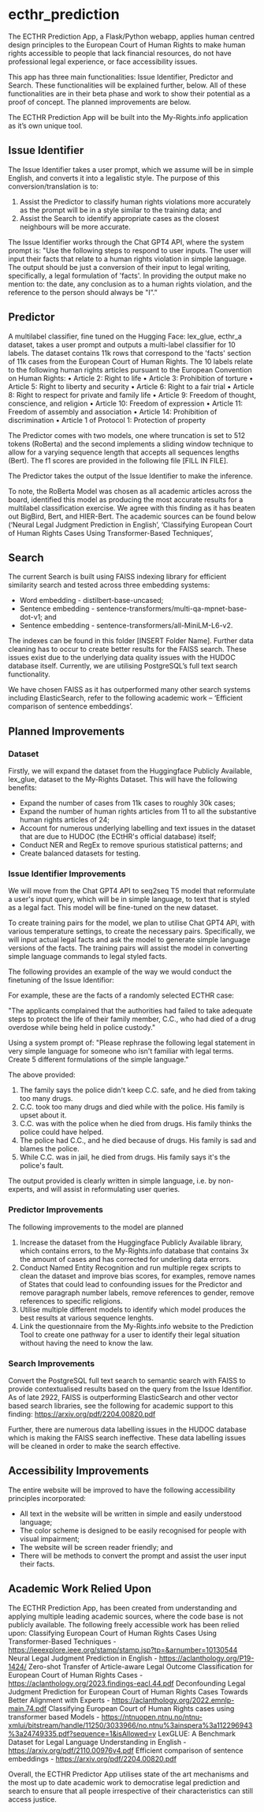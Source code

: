 # ecthr_prediction
The ECTHR Prediction App, a Flask/Python webapp, applies human centred design principles to the European Court of Human Rights to make human rights accessible to people that lack financial resources, do not have professional legal experience, or face accessibility issues. 

This app has three main functionalities: Issue Identifier, Predictor and Search. These functionalities will be explained further, below. All of these functionalities are in their beta phase and work to show their potential as a proof of concept. The planned improvements are below. 

The ECTHR Prediction App will be built into the My-Rights.info application as it’s own unique tool. 

## Issue Identifier

The Issue Identifier takes a user prompt, which we assume will be in simple English, and converts it into a legalistic style. The purpose of this conversion/translation is to:
1.	Assist the Predictor to classify human rights violations more accurately as the prompt will be in a style similar to the training data; and 
2.	Assist the Search to identify appropriate cases as the closest neighbours will be more accurate. 

The Issue Identifier works through the Chat GPT4 API, where the system prompt is:
"Use the following steps to respond to user inputs. The user will input their facts that relate to a human rights violation in simple language. The output should be just a conversion of their input to legal writing, specifically, a legal formulation of 'facts'. In providing the output make no mention to: the date, any conclusion as to a human rights violation, and the reference to the person should always be "I”.”

## Predictor
A multilabel classifier, fine tuned on the Hugging Face: lex_glue, ecthr_a dataset, takes a user prompt and outputs a multi-label classifier for 10 labels. The dataset contains 11k rows that correspond to the 'facts' section of 11k cases from the European Court of Human Rights. The 10 labels relate to the following human rights articles pursuant to the European Convention on Human Rights:
•	Article 2: Right to life
•	Article 3: Prohibition of torture
•	Article 5: Right to liberty and security
•	Article 6: Right to a fair trial
•	Article 8: Right to respect for private and family life
•	Article 9: Freedom of thought, conscience, and religion
•	Article 10: Freedom of expression
•	Article 11: Freedom of assembly and association
•	Article 14: Prohibition of discrimination
•	Article 1 of Protocol 1: Protection of property

The Predictor comes with two models, one where truncation is set to 512 tokens (RoBerta) and the second implements a sliding window technique to allow for a varying sequence length that accepts all sequences lengths (Bert). The f1 scores are provided in the following file [FILL IN FILE]. 

The Predictor takes the output of the Issue Identifier to make the inference. 

To note, the RoBerta Model was chosen as all academic articles across the board, identified this model as producing the most accurate results for a multilabel classification exercise. We agree with this finding as it has beaten out BigBird, Bert, and HIER-Bert. The academic sources can be found below (‘Neural Legal Judgment Prediction in English’, ‘Classifying European Court of Human Rights Cases Using Transformer-Based Techniques’, 

## Search 

The current Search is built using FAISS indexing library for efficient similarity search and tested across three embedding systems:
-	Word embedding - distilbert-base-uncased;
-	Sentence embedding - sentence-transformers/multi-qa-mpnet-base-dot-v1; and 
-	Sentence embedding - sentence-transformers/all-MiniLM-L6-v2.

The indexes can be found in this folder [INSERT Folder Name]. Further data cleaning has to occur to create better results for the FAISS search. These issues exist due to the underlying data quality issues with the HUDOC database itself. Currently, we are utilising PostgreSQL’s full text search functionality. 

We have chosen FAISS as it has outperformed many other search systems including ElasticSearch, refer to the following academic work – ‘Efficient comparison of sentence embeddings’. 

## Planned Improvements

### Dataset 

Firstly, we will expand the dataset from the Huggingface Publicly Available, lex_glue, dataset to the My-Rights Dataset. This will have the following benefits:
- Expand the number of cases from 11k cases to roughly 30k cases;
- Expand the number of human rights articles from 11 to all the substantive human rights articles of 24;
- Account for numerous underlying labelling and text issues in the dataset that are due to HUDOC (the ECtHR's official database) itself;
- Conduct NER and RegEx to remove spurious statistical patterns; and
- Create balanced datasets for testing.  

### Issue Identifier Improvements

We will move from the Chat GPT4 API to seq2seq T5 model that reformulate a user's input query, which will be in simple language, to text that is styled as a legal fact. This model will be fine-tuned on the new dataset.

To create training pairs for the model, we plan to utilise Chat GPT4 API, with various temperature settings, to create the necessary pairs. Specifically, we will input actual legal facts and ask the model to generate simple language versions of the facts. The training pairs will assist the model in converting simple language commands to legal styled facts. 

The following provides an example of the way we would conduct the finetuning of the Issue Identifior: 

For example, these are the facts of a randomly selected ECTHR case: 

"The applicants complained that the authorities had failed to take adequate steps to protect the life of their family member, C.C., who had died of a drug overdose while being held in police custody."

Using a system prompt of: "Please rephrase the following legal statement in very simple language for someone who isn't familiar with legal terms. Create 5 different formulations of the simple language." 

The above provided:
1. The family says the police didn't keep C.C. safe, and he died from taking too many drugs.
2. C.C. took too many drugs and died while with the police. His family is upset about it.
3. C.C. was with the police when he died from drugs. His family thinks the police could have helped.
4. The police had C.C., and he died because of drugs. His family is sad and blames the police.
5. While C.C. was in jail, he died from drugs. His family says it's the police's fault.

The output provided is clearly written in simple language, i.e. by non-experts, and will assist in reformulating user queries. 


### Predictor Improvements

The following improvements to the model are planned
1. Increase the dataset from the Huggingface Publicly Available library, which contains errors, to the My-Rights.info database that contains 3x the amount of cases and has corrected for underling data errors.
2. Conduct Named Entity Recognition and run multiple regex scripts to clean the dataset and improve bias scores, for examples, remove names of States that could lead to confounding issues for the Predictor and remove paragraph number labels, remove references to gender, remove references to specific religions.
3. Utilise multiple different models to identify which model produces the best results at various sequence lenghts.
4. Link the questionnaire from the My-Rights.info website to the Prediction Tool to create one pathway for a user to identify their legal situation without having the need to know the law.

### Search Improvements

Convert the PostgreSQL full text search to semantic search with FAISS to provide contextualised results based on the query from the Issue Identifior. As of late 2922,  FAISS is outperforming ElasticSearch and other vector based search libraries, see the following for academic support to this finding: https://arxiv.org/pdf/2204.00820.pdf

Further, there are numerous data labelling issues in the HUDOC database which is making the FAISS search ineffective. These data labelling issues will be cleaned in order to make the search effective. 

## Accessibility Improvements

The entire website will be improved to have the following accessibility principles incorporated:
-	All text in the website will be written in simple and easily understood language;
-	The color scheme is designed to be easily recognised for people with visual impairment; 
-	The website will be screen reader friendly; and
-	There will be methods to convert the prompt and assist the user input their facts. 

## Academic Work Relied Upon

The ECTHR Prediction App, has been created from understanding and applying multiple leading academic sources, where the code base is not publicly available. The following freely accessible work has been relied upon:
Classifying European Court of Human Rights Cases Using Transformer-Based Techniques - https://ieeexplore.ieee.org/stamp/stamp.jsp?tp=&arnumber=10130544
Neural Legal Judgment Prediction in English - https://aclanthology.org/P19-1424/
Zero-shot Transfer of Article-aware Legal Outcome Classification for European Court of Human Rights Cases  - https://aclanthology.org/2023.findings-eacl.44.pdf
Deconfounding Legal Judgment Prediction for European Court of Human Rights Cases Towards Better Alignment with Experts - https://aclanthology.org/2022.emnlp-main.74.pdf
Classifying European Court of Human Rights cases using transformer based Models - https://ntnuopen.ntnu.no/ntnu-xmlui/bitstream/handle/11250/3033966/no.ntnu%3ainspera%3a112296943%3a24749335.pdf?sequence=1&isAllowed=y
LexGLUE: A Benchmark Dataset for Legal Language Understanding in English - https://arxiv.org/pdf/2110.00976v4.pdf
Efficient comparison of sentence embeddings - https://arxiv.org/pdf/2204.00820.pdf

Overall, the ECTHR Predictor App utilises state of the art mechanisms and the most up to date academic work to democratise legal prediction and search to ensure that all people irrespective of their characteristics can still access justice. 


